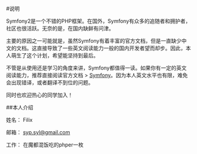 #说明

Symfony2是一个不错的PHP框架。在国外，Symfony有众多的追随者和拥护者，社区也很活跃。无奈的是，在国内缺鲜有问津。

主要的原因之一可能就是，虽然Symfony有着丰富的官方文档，但是一直缺少中文的文档。这直接导致了一些英文阅读能力一般的国内开发者望而却步。因此，本人萌生了这个计划，希望能坚持到最后。

不管是从使用还是学习的角度来讲，Symfony都值得一读。如果你有一定的英文阅读能力，推荐直接阅读官方文档 > [Symfony](http://symfony.com)。因为本人英文水平也有限，难免会出现错译，或者翻译不到位的问题。

同时也欢迎热心的同学加入！


##本人介绍

姓名： Filix

邮箱： syp.syl@gmail.com

工作： 在魔都混饭吃的phper一枚